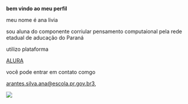**bem vindo ao meu perfil**

meu nome é ana livia 

sou aluna do componente corriular pensamento computaional pela rede etadual de aducação do Paraná

utilizo  plataforma

[ALURA](https:www.alura.com.br)

você pode entrar em contato comgo

arantes.silva.ana@escola.pr.gov.br3,

![](https://media1.tenor.com/m/Sv1gSLwuw6oAAAAC/cute-cat.gif)
